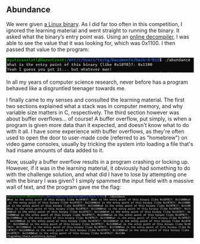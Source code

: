 ## Abundance

We were given [a Linux binary](https://github.com/MystiK791/Hack-A-Bit-2023-Writeup/blob/main/Programming/Assets/abundance). As I did far too often in this competition, I ignored the learning material and went straight to running the binary. It asked what the binary’s entry point was. Using an [online decompiler](https://dogbolt.org/), I was able to see the value that it was looking for, which was 0x1100. I then passed that value to the program:

![enter image description here](https://github.com/MystiK791/Hack-A-Bit-2023-Writeup/blob/main/Programming/Assets/Abundance%20failure.png?raw=true)

In all my years of computer science research, never before has a program behaved like a disgruntled teenager towards me.

I finally came to my senses and consulted the learning material. The first two sections explained what a stack was in computer memory, and why variable size matters in C, respectively. The third section however was about buffer overflows... of course! A buffer overflow, put simply, is when a program is given more data than it expected, and doesn't know what to do with it all. I have some experience with buffer overflows, as they're often used to open the door to user-made code (referred to as "homebrew") on video game consoles, usually by tricking the system into loading a file that's had insane amounts of data added to it. 

Now, usually a buffer overflow results in a program crashing or locking up. However, if it was in the learning material, it obviously had something to do with the challenge solution, and what did I have to lose by attempting one with the binary I was given? I simply spammed the input field with a massive wall of text, and the program gave me the flag:

![enter image description here](https://github.com/MystiK791/Hack-A-Bit-2023-Writeup/blob/main/Programming/Assets/Abundance%20success.png?raw=true)
